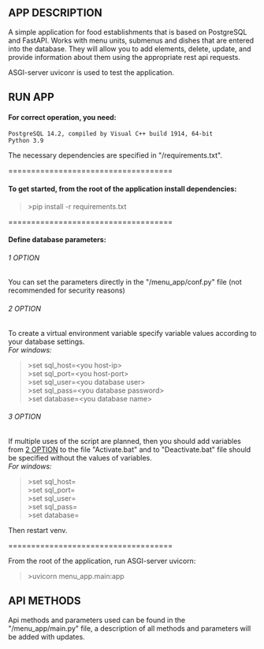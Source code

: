 ## APP DESCRIPTION ##

A simple application for food establishments that is based on PostgreSQL and FastAPI.
Works with menu units, submenus and dishes that are entered into the database. They will allow you to add elements, delete, update, and provide information about them using the appropriate rest api requests.

ASGI-server uviconr is used to test the application.

## RUN APP ##

#### For correct operation, you need: ####
    PostgreSQL 14.2, compiled by Visual C++ build 1914, 64-bit
    Python 3.9

The necessary dependencies are specified in "/requirements.txt".

====================================

#### To get started, from the root of the application install dependencies: ####  
>\>pip install -r requirements.txt

====================================

#### Define database parameters: ####

###### 1 OPTION ######
You can set the parameters directly in the "/menu_app/conf.py" file (not recommended for security reasons)

###### 2 OPTION ######
To create a virtual environment variable specify variable values according to your database settings.  
*For windows:*  
>\>set sql_host=\<you host-ip>  
>\>set sql_port=\<you host-port>  
>\>set sql_user=\<you database user>  
>\>set sql_pass=\<you database password>  
>\>set database=\<you database name>

###### 3 OPTION ######
If multiple uses of the script are planned, then you should add variables from [2 OPTION](/2-option) to the file "Activate.bat" and to "Deactivate.bat" file should be specified without the values of variables.  
*For windows:* 
  
>\>set sql_host=  
>\>set sql_port=  
>\>set sql_user=  
>\>set sql_pass=  
>\>set database=

Then restart venv.

====================================

From the root of the application, run ASGI-server uvicorn:  
>\>uvicorn menu_app.main:app

## API METHODS ##

Api methods and parameters used can be found in the "/menu_app/main.py" file, a description of all methods and parameters will be added with updates.
